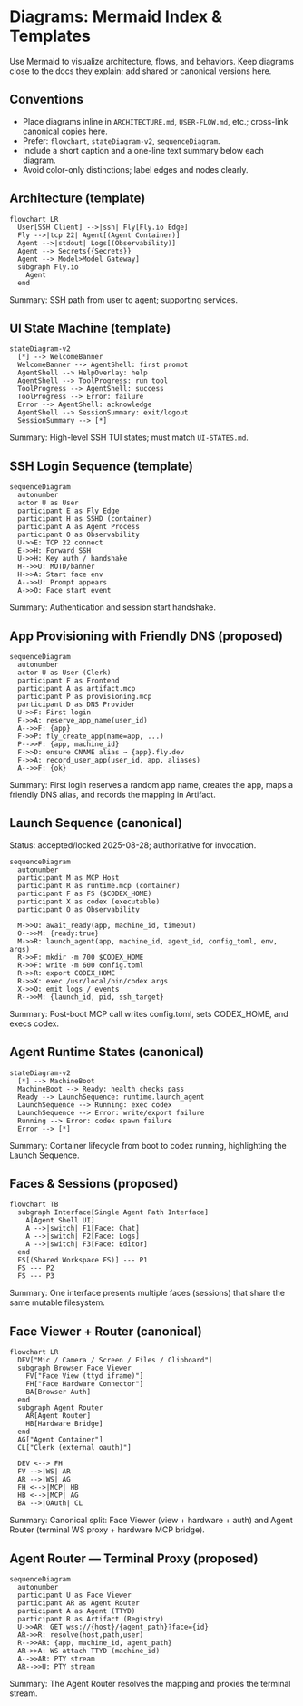 # Diagrams: Mermaid Index & Templates

Use Mermaid to visualize architecture, flows, and behaviors. Keep diagrams close
to the docs they explain; add shared or canonical versions here.

## Conventions

- Place diagrams inline in `ARCHITECTURE.md`, `USER-FLOW.md`, etc.; cross-link
  canonical copies here.
- Prefer: `flowchart`, `stateDiagram-v2`, `sequenceDiagram`.
- Include a short caption and a one-line text summary below each diagram.
- Avoid color-only distinctions; label edges and nodes clearly.

## Architecture (template)

```mermaid
flowchart LR
  User[SSH Client] -->|ssh| Fly[Fly.io Edge]
  Fly -->|tcp 22| Agent[(Agent Container)]
  Agent -->|stdout| Logs[(Observability)]
  Agent --> Secrets{{Secrets}}
  Agent --> Model>Model Gateway]
  subgraph Fly.io
    Agent
  end
```

Summary: SSH path from user to agent; supporting services.

## UI State Machine (template)

```mermaid
stateDiagram-v2
  [*] --> WelcomeBanner
  WelcomeBanner --> AgentShell: first prompt
  AgentShell --> HelpOverlay: help
  AgentShell --> ToolProgress: run tool
  ToolProgress --> AgentShell: success
  ToolProgress --> Error: failure
  Error --> AgentShell: acknowledge
  AgentShell --> SessionSummary: exit/logout
  SessionSummary --> [*]
```

Summary: High-level SSH TUI states; must match `UI-STATES.md`.

## SSH Login Sequence (template)

```mermaid
sequenceDiagram
  autonumber
  actor U as User
  participant E as Fly Edge
  participant H as SSHD (container)
  participant A as Agent Process
  participant O as Observability
  U->>E: TCP 22 connect
  E->>H: Forward SSH
  U->>H: Key auth / handshake
  H-->>U: MOTD/banner
  H->>A: Start face env
  A-->>U: Prompt appears
  A->>O: Face start event
```

Summary: Authentication and session start handshake.

## App Provisioning with Friendly DNS (proposed)

```mermaid
sequenceDiagram
  autonumber
  actor U as User (Clerk)
  participant F as Frontend
  participant A as artifact.mcp
  participant P as provisioning.mcp
  participant D as DNS Provider
  U->>F: First login
  F->>A: reserve_app_name(user_id)
  A-->>F: {app}
  F->>P: fly_create_app(name=app, ...)
  P-->>F: {app, machine_id}
  F->>D: ensure CNAME alias → {app}.fly.dev
  F->>A: record_user_app(user_id, app, aliases)
  A-->>F: {ok}
```

Summary: First login reserves a random app name, creates the app, maps a
friendly DNS alias, and records the mapping in Artifact.

## Launch Sequence (canonical)

Status: accepted/locked 2025-08-28; authoritative for invocation.

```mermaid
sequenceDiagram
  autonumber
  participant M as MCP Host
  participant R as runtime.mcp (container)
  participant F as FS ($CODEX_HOME)
  participant X as codex (executable)
  participant O as Observability

  M->>O: await_ready(app, machine_id, timeout)
  O-->>M: {ready:true}
  M->>R: launch_agent(app, machine_id, agent_id, config_toml, env, args)
  R->>F: mkdir -m 700 $CODEX_HOME
  R->>F: write -m 600 config.toml
  R->>R: export CODEX_HOME
  R->>X: exec /usr/local/bin/codex args
  X->>O: emit logs / events
  R-->>M: {launch_id, pid, ssh_target}
```

Summary: Post-boot MCP call writes config.toml, sets CODEX_HOME, and execs
codex.

## Agent Runtime States (canonical)

```mermaid
stateDiagram-v2
  [*] --> MachineBoot
  MachineBoot --> Ready: health checks pass
  Ready --> LaunchSequence: runtime.launch_agent
  LaunchSequence --> Running: exec codex
  LaunchSequence --> Error: write/export failure
  Running --> Error: codex spawn failure
  Error --> [*]
```

Summary: Container lifecycle from boot to codex running, highlighting the Launch
Sequence.

## Faces & Sessions (proposed)

```mermaid
flowchart TB
  subgraph Interface[Single Agent Path Interface]
    A[Agent Shell UI]
    A -->|switch| F1[Face: Chat]
    A -->|switch| F2[Face: Logs]
    A -->|switch| F3[Face: Editor]
  end
  FS[(Shared Workspace FS)] --- P1
  FS --- P2
  FS --- P3
```

Summary: One interface presents multiple faces (sessions) that share the same
mutable filesystem.

## Face Viewer + Router (canonical)

```mermaid
flowchart LR
  DEV["Mic / Camera / Screen / Files / Clipboard"]
  subgraph Browser Face Viewer
    FV["Face View (ttyd iframe)"]
    FH["Face Hardware Connector"]
    BA[Browser Auth]
  end
  subgraph Agent Router
    AR[Agent Router]
    HB[Hardware Bridge]
  end
  AG["Agent Container"]
  CL["Clerk (external oauth)"]

  DEV <--> FH
  FV -->|WS| AR
  AR -->|WS| AG
  FH <-->|MCP| HB
  HB <-->|MCP| AG
  BA -->|OAuth| CL
```

Summary: Canonical split: Face Viewer (view + hardware + auth) and Agent Router
(terminal WS proxy + hardware MCP bridge).

## Agent Router — Terminal Proxy (proposed)

```mermaid
sequenceDiagram
  autonumber
  participant U as Face Viewer
  participant AR as Agent Router
  participant A as Agent (TTYD)
  participant R as Artifact (Registry)
  U->>AR: GET wss://{host}/{agent_path}?face={id}
  AR->>R: resolve(host,path,user)
  R-->>AR: {app, machine_id, agent_path}
  AR->>A: WS attach TTYD (machine_id)
  A-->>AR: PTY stream
  AR-->>U: PTY stream
```

Summary: The Agent Router resolves the mapping and proxies the terminal stream.
